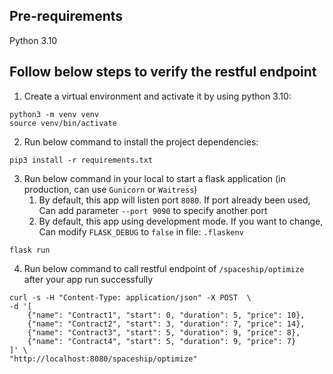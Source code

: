 ## Pre-requirements
Python 3.10 

## Follow below steps to verify the restful endpoint
1. Create a virtual environment and activate it by using python 3.10:

```shell
python3 -m venv venv
source venv/bin/activate
```

2. Run below command to install the project dependencies:

```shell
pip3 install -r requirements.txt
```

3. Run below command in your local to start a flask application (in production, can use `Gunicorn` or `Waitress`)
   1. By default, this app will listen port `8080`. If port already been used, Can add parameter `--port 9090` to specify another port
   2. By default, this app using development mode. If you want to change, Can modify `FLASK_DEBUG` to `false` in file: `.flaskenv`
```shell
flask run
```

4. Run below command to call restful endpoint of `/spaceship/optimize` after your app run successfully
```shell
curl -s -H "Content-Type: application/json" -X POST  \
-d '[
    {"name": "Contract1", "start": 0, "duration": 5, "price": 10},
    {"name": "Contract2", "start": 3, "duration": 7, "price": 14},
    {"name": "Contract3", "start": 5, "duration": 9, "price": 8},
    {"name": "Contract4", "start": 5, "duration": 9, "price": 7}
]' \
"http://localhost:8080/spaceship/optimize"
```


